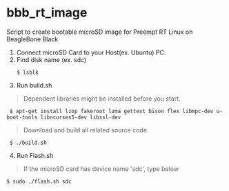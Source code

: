 # bbb_rt_image
Script to create bootable microSD image for Preempt RT Linux on BeagleBone Black

1. Connect microSD Card to your Host(ex. Ubuntu) PC.
2. Find disk name (ex. sdc)
   ```
   $ lsblk
   ```
3. Run build.sh
> Dependent libraries might be installed before you start.
   ```
    $ apt-get install lzop fakeroot lzma gettext bison flex libmpc-dev u-boot-tools libncurses5-dev libssl-dev
   ```
    
> Download and build all related source code.
   ```
    $ ./build.sh
   ```
   
  
4. Run Flash.sh
> If the microSD card has device name 'sdc', type below
```
$ sudo ./flash.sh sdc
```
